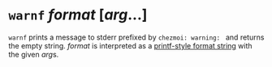 # `warnf` *format* [*arg*...]

`warnf` prints a message to stderr prefixed by `chezmoi: warning: ` and returns
the empty string. *format* is interpreted as a [printf-style format string][fmt]
with the given *arg*s.

[fmt]: https://pkg.go.dev/fmt#hdr-Printing

